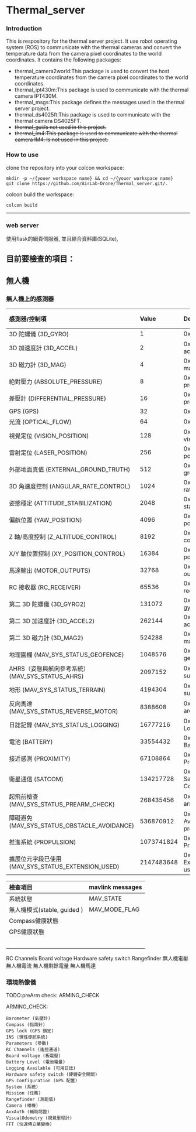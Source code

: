 # Thermal_server 



### Introduction

This is respository for the thermal server project. It use robot operating system (ROS) to communicate with the thermal cameras and convert the temperature data from the camera pixel coordinates to the world coordinates. It contains the following packages:

- thermal_camera2world:This package is used to convert the host temperature coordinates from the camera pixel coordinates to the world coordinates.
- thermal_ipt430m:This package is used to communicate with the thermal camera IPT430M.
- thermal_msgs:This package defines the messages used in the thermal server project.
- thermal_ds4025ft:This package is used to communicate with the thermal camera DS4025FT.
- ~~thermal_gui:Is not used in this project.~~
- ~~thermal_im4:This package is used to communicate with the thermal camera IM4. Is not used in this project.~~


### How to use

clone the repository into your colcon workspace:

```
mkdir -p ~/{youer workspace name} && cd ~/{youer workspace name}
git clone https://github.com/AirLab-Drone/Thermal_server.git/.
```

colcon build the workspace:
```
colcon build
```

----


### web server 

使用flask的網頁伺服器, 並且結合資料庫(SQLite),

## 目前要檢查的項目：
## 無人機
### 無人機上的感測器  
| 感測器/控制項                                     | Value       | Description                              | 健康狀態 (`sensors_health`) | 啟用狀態 (`sensors_enabled`) | 存在狀態 (`sensors_present`) |
|:---------------------------------------------------|:-------------|:------------------------------------------|:----------------------------|:------------------------------|:------------------------------|
| 3D 陀螺儀 (3D_GYRO)          | 1           | 0x01 3D gyro                             | 1                          | 1                            | 1                            |
| 3D 加速度計 (3D_ACCEL)       | 2           | 0x02 3D accelerometer                    | 1                          | 1                            | 1                            |
| 3D 磁力計 (3D_MAG)           | 4           | 0x04 3D magnetometer                     | 1                          | 1                            | 1                            |
| 絶對壓力 (ABSOLUTE_PRESSURE) | 8           | 0x08 absolute pressure                   | 1                          | 1                            | 1                            |
| 差壓計 (DIFFERENTIAL_PRESSURE) | 16         | 0x10 differential pressure               | 0                          | 0                            | 0                            |
| GPS (GPS)                    | 32          | 0x20 GPS                                 | 1                          | 1                            | 1                            |
| 光流 (OPTICAL_FLOW)          | 64          | 0x40 optical flow                        | 1                          | 1                            | 1                            |
| 視覺定位 (VISION_POSITION)   | 128         | 0x80 computer vision position            | 0                          | 0                            | 0                            |
| 雷射定位 (LASER_POSITION)    | 256         | 0x100 laser based position               | 1                          | 1                            | 1                            |
| 外部地面真值 (EXTERNAL_GROUND_TRUTH) | 512     | 0x200 external ground truth             | 0                          | 0                            | 0                            |
| 3D 角速度控制 (ANGULAR_RATE_CONTROL) | 1024   | 0x400 3D angular rate control           | 1                          | 1                            | 1                            |
| 姿態穩定 (ATTITUDE_STABILIZATION) | 2048      | 0x800 attitude stabilization            | 1                          | 1                            | 1                            |
| 偏航位置 (YAW_POSITION)      | 4096        | 0x1000 yaw position                      | 1                          | 1                            | 1                            |
| Z 軸/高度控制 (Z_ALTITUDE_CONTROL) | 8192     | 0x2000 z/altitude control               | 1                          | 1                            | 1                            |
| X/Y 軸位置控制 (XY_POSITION_CONTROL) | 16384   | 0x4000 x/y position control             | 1                          | 1                            | 1                            |
| 馬達輸出 (MOTOR_OUTPUTS)    | 32768       | 0x8000 motor outputs / control           | 1                          | 1                            | 1                            |
| RC 接收器 (RC_RECEIVER)      | 65536       | 0x10000 RC receiver                      | 1                          | 1                            | 1                            |
| 第二 3D 陀螺儀 (3D_GYRO2)    | 131072      | 0x20000 2nd 3D gyro                      | 0                          | 0                            | 0                            |
| 第二 3D 加速度計 (3D_ACCEL2) | 262144      | 0x40000 2nd 3D accelerometer             | 0                          | 0                            | 0                            |
| 第二 3D 磁力計 (3D_MAG2)     | 524288      | 0x80000 2nd 3D magnetometer              | 0                          | 0                            | 0                            |
| 地理圍欄 (MAV_SYS_STATUS_GEOFENCE)                 | 1048576     | 0x100000 geofence                        | 1                          | 0                            | 1                            |
| AHRS（姿態與航向參考系統） (MAV_SYS_STATUS_AHRS)   | 2097152     | 0x200000 AHRS subsystem health           | 1                          | 1                            | 1                            |
| 地形 (MAV_SYS_STATUS_TERRAIN)                      | 4194304     | 0x400000 Terrain subsystem health        | 1                          | 1                            | 1                            |
| 反向馬達 (MAV_SYS_STATUS_REVERSE_MOTOR)            | 8388608     | 0x800000 Motors are reversed             | 0                          | 0                            | 0                            |
| 日誌記錄 (MAV_SYS_STATUS_LOGGING)                  | 16777216    | 0x1000000 Logging                        | 1                          | 0                            | 1                            |
| 電池 (BATTERY)               | 33554432    | 0x2000000 Battery                        | 1                          | 1                            | 1                            |
| 接近感測 (PROXIMITY)        | 67108864    | 0x4000000 Proximity                      | 1                          | 0                            | 0                            |
| 衛星通信 (SATCOM)            | 134217728   | 0x8000000 Satellite Communication        | 0                          | 0                            | 0                            |
| 起飛前檢查 (MAV_SYS_STATUS_PREARM_CHECK)           | 268435456   | 0x10000000 Pre-arm check status          | 1                          | 1                            | 1                            |
| 障礙避免 (MAV_SYS_STATUS_OBSTACLE_AVOIDANCE)      | 536870912   | 0x20000000 Avoidance/collision prevention| 0                          | 0                            | 0                            |
| 推進系統 (PROPULSION)       | 1073741824  | 0x40000000 Propulsion                    | 1                          | 1                            | 1                            |
| 擴展位元字段已使用 (MAV_SYS_STATUS_EXTENSION_USED) | 2147483648  | 0x80000000 Extended bit-field used       | 0                          | 0                            | 0                            |






| 檢查項目 | mavlink messages |
| :-----|:-----|
| 系統狀態 | MAV_STATE|
| 無人機模式(stable, guided ) | MAV_MODE_FLAG |
| Compass健康狀態 | |
| GPS健康狀態 | |
|||
|||
|||
|||
|||

RC Channels 
Board voltage
Hardware safety switch
Rangefinder
無人機電壓
無人機電流
無人機剩餘電量
無人機馬達


### 環境熱像儀


TODO:preArm check: ARMING_CHECK

ARMING_CHECK:
```
Barometer (氣壓計)
Compass (指南針)
GPS lock (GPS 鎖定)
INS (慣性導航系統)
Parameters (參數)
RC Channels (遙控通道)
Board voltage (板電壓)
Battery Level (電池電量)
Logging Available (可用日誌)
Hardware safety switch (硬體安全開關)
GPS Configuration (GPS 配置)
System (系統)
Mission (任務)
Rangefinder (測距儀)
Camera (相機)
AuxAuth (輔助認證)
VisualOdometry (視覺里程計)
FFT (快速傅立葉變換)
```
